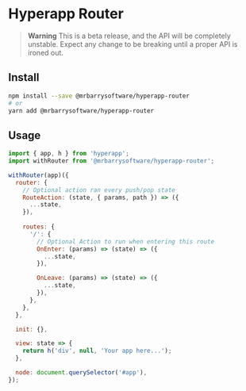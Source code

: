# Hyperapp Router

> **Warning**
This is a beta release, and the API will be completely unstable.
Expect any change to be breaking until a proper API is ironed out.

## Install

```bash
npm install --save @mrbarrysoftware/hyperapp-router
# or
yarn add @mrbarrysoftware/hyperapp-router
```

## Usage

```js
import { app, h } from 'hyperapp';
import withRouter from '@mrbarrysoftware/hyperapp-router';

withRouter(app)({
  router: {
    // Optional action ran every push/pop state
    RouteAction: (state, { params, path }) => ({
      ...state,
    }),
    
    routes: {
      '/': {
        // Optional Action to run when entering this route
        OnEnter: (params) => (state) => ({
          ...state,
        }),

        OnLeave: (params) => (state) => ({
          ...state,
        }),
      },
    },
  },

  init: {},

  view: state => {
    return h('div', null, 'Your app here...');
  },

  node: document.querySelector('#app'),
});
```
